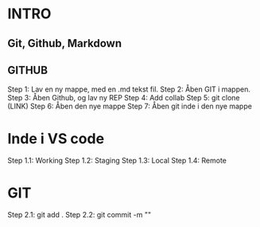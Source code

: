 # INTRO
## Git, Github, Markdown

## GITHUB
Step 1: Lav en ny mappe, med en .md tekst fil.
Step 2: Åben GIT i mappen.
Step 3: Åben Github, og lav ny REP
Step 4: Add collab
Step 5: git clone (LINK)
Step 6: Åben den nye mappe
Step 7: Åben git inde i den nye mappe

# Inde i VS code
Step 1.1: Working 
Step 1.2: Staging
Step 1.3: Local
Step 1.4: Remote

# GIT
Step 2.1: git add .
Step 2.2: git commit -m ""